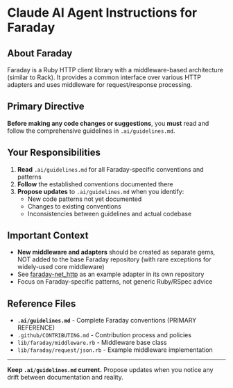 # Claude AI Agent Instructions for Faraday

## About Faraday
Faraday is a Ruby HTTP client library with a middleware-based architecture (similar to Rack). It provides a common interface over various HTTP adapters and uses middleware for request/response processing.

## Primary Directive
**Before making any code changes or suggestions**, you **must** read and follow the comprehensive guidelines in `.ai/guidelines.md`.

## Your Responsibilities
1. **Read** `.ai/guidelines.md` for all Faraday-specific conventions and patterns
2. **Follow** the established conventions documented there
3. **Propose updates** to `.ai/guidelines.md` when you identify:
   - New code patterns not yet documented
   - Changes to existing conventions
   - Inconsistencies between guidelines and actual codebase

## Important Context
- **New middleware and adapters** should be created as separate gems, NOT added to the base Faraday repository (with rare exceptions for widely-used core middleware)
- See [faraday-net_http](https://github.com/lostisland/faraday-net_http) as an example adapter in its own repository
- Focus on Faraday-specific patterns, not generic Ruby/RSpec advice

## Reference Files
- **`.ai/guidelines.md`** - Complete Faraday conventions (PRIMARY REFERENCE)
- `.github/CONTRIBUTING.md` - Contribution process and policies
- `lib/faraday/middleware.rb` - Middleware base class
- `lib/faraday/request/json.rb` - Example middleware implementation

---

**Keep `.ai/guidelines.md` current.** Propose updates when you notice any drift between documentation and reality.
